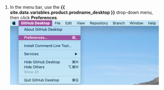 1. In the menu bar, use the **{{ site.data.variables.product.prodname_desktop }}** drop-down menu, then click **Preferences**.
  ![The Preferences value in the {{ site.data.variables.product.prodname_desktop }} drop-down menu](/assets/images/help/desktop/mac-choose-preferences.png)
